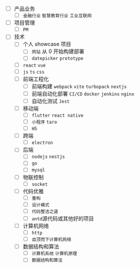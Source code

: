 - [ ] 产品业务
  - [ ] `金融行业` `智慧教育行业` `工业互联网`
- [ ] 项目管理
  - [ ] `PM`
- [ ] 技术
  - [ ] 个人 showcase 项目
    - [ ] `网站` 从 0 开始构建部署
    - [ ] `datepicker` `prototype`
  - [ ] `react` `vue`
  - [ ] `js` `ts` `css`
  - [ ] 前端工程化
    - [ ] 前端构建 `webpack` `vite` `turbopack` `nextjs`
    - [ ] 前端自动化部署 `CI/CD` `docker` `jenkins` `nginx`
    - [ ] 自动化测试 `Jest`
  - [ ] 移动端
    - [ ] `flutter` `react native`
    - [ ] `小程序` `taro`
    - [ ] `H5`
  - [ ] 跨端
    - [ ] `electron`
  - [ ] 后端
    - [ ] `nodejs` `nestjs`
    - [ ] `go`
    - [ ] `mysql`
  - [ ] 物联控制
    - [ ] `socket`
  - [ ] 代码优雅
    - [ ] `重构`
    - [ ] `设计模式`
    - [ ] `代码整洁之道`
    - [ ] `antd`源代码或其他好的项目
  - [ ] 计算机网络
    - [ ] `http`
    - [ ] `自顶而下计算机网络`
  - [ ] 数据结构和算法
    - [ ] `计算机系统` `计算机原理`
    - [ ] `数据结构和算法`
